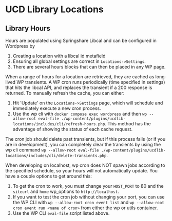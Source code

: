 # UCD Library Locations

## Library Hours

Hours are populated using Springshare Libcal and can be configured in Wordpress by 
1. Creating a location with a libcal id metafield
2. Ensuring all global settings are correct in `Locations->Settings`. 
3. There are several hours blocks that can then be placed in any WP page.

When a range of hours for a location are retrieved, they are cached as long-lived WP transients. A WP cron runs periodically (time specified in settings) that hits the libcal API, and replaces the transient if a 200 response is returned. To manually refresh the cache, you can either:
1. Hit 'Update' on the `Locations->Settings` page, which will schedule and immediately execute a new cron process.
2. Use the wp cli with `docker compose exec wordpress` and then `wp --allow-root eval-file ./wp-content/plugins/ucdlib-locations/includes/cli/refresh-hours.php`. This method has the advantage of showing the status of each cache request.

The cron job should delete past transients, but if this process fails (or if you are in development), you can completely clear the transients by using the wp cli command `wp --allow-root eval-file ./wp-content/plugins/ucdlib-locations/includes/cli/delete-transients.php`. 

When developing on localhost, wp cron does NOT spawn jobs according to the specified schedule, so your hours will not automatically update. You have a couple options to get around this:
   
1. To get the cron to work, you must change your `HOST_PORT` to 80 and the `siteurl` and `home` wp_options to `http://localhost`. 
2. If you want to test the cron job without changing your port, you can use the WP CLI with `wp --allow-root cron event list` and `wp --allow-root cron event run <name of cron>` from either the wp or utils container.
3. Use the WP CLI `eval-file` script listed above.